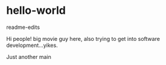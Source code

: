 # hello-world
readme-edits


Hi people!
big movie guy here, also trying to get into software development...yikes.

Just another
 main
